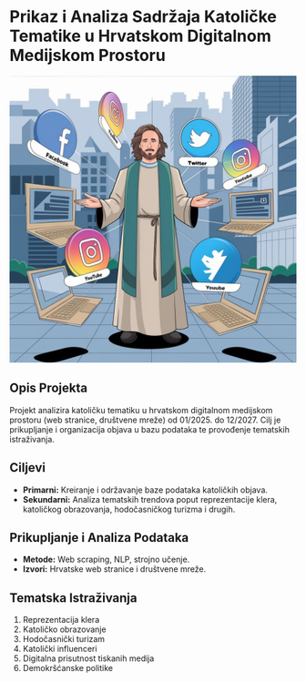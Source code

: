 # Prikaz i Analiza Sadržaja Katoličke Tematike u Hrvatskom Digitalnom Medijskom Prostoru


![Project Logo](photo_.jpg)


## Opis Projekta
Projekt analizira katoličku tematiku u hrvatskom digitalnom medijskom prostoru (web stranice, društvene mreže) od 01/2025. do 12/2027. Cilj je prikupljanje i organizacija objava u bazu podataka te provođenje tematskih istraživanja.

## Ciljevi
- **Primarni:** Kreiranje i održavanje baze podataka katoličkih objava.
- **Sekundarni:** Analiza tematskih trendova poput reprezentacije klera, katoličkog obrazovanja, hodočasničkog turizma i drugih.

## Prikupljanje i Analiza Podataka
- **Metode:** Web scraping, NLP, strojno učenje.
- **Izvori:** Hrvatske web stranice i društvene mreže.

## Tematska Istraživanja
1. Reprezentacija klera
2. Katoličko obrazovanje
3. Hodočasnički turizam
4. Katolički influenceri
5. Digitalna prisutnost tiskanih medija
6. Demokršćanske politike




